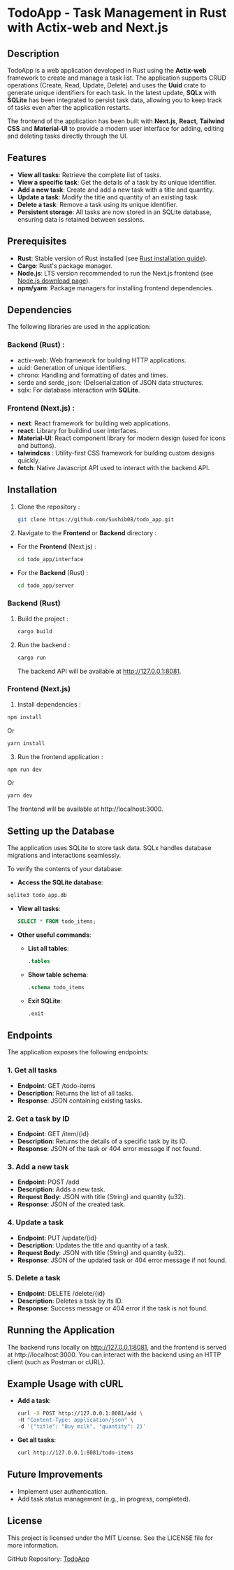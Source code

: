 # TodoApp - Task Management in Rust with Actix-web and Next.js

## Description

TodoApp is a web application developed in Rust using the **Actix-web** framework to create and manage a task list. The application supports CRUD operations (Create, Read, Update, Delete) and uses the **Uuid** crate to generate unique identifiers for each task. In the latest update, **SQLx** with **SQLite** has been integrated to persist task data, allowing you to keep track of tasks even after the application restarts.

The frontend of the application has been built with **Next.js**, **React**, **Tailwind CSS** and **Material-UI** to provide a modern user interface for adding, editing and deleting tasks directly through the UI.

## Features

- **View all tasks**: Retrieve the complete list of tasks.
- **View a specific task**: Get the details of a task by its unique identifier.
- **Add a new task**: Create and add a new task with a title and quantity.
- **Update a task**: Modify the title and quantity of an existing task.
- **Delete a task**: Remove a task using its unique identifier.
- **Persistent storage**: All tasks are now stored in an SQLite database, ensuring data is retained between sessions.

## Prerequisites

- **Rust**: Stable version of Rust installed (see [Rust installation guide](https://www.rust-lang.org/tools/install)).
- **Cargo**: Rust's package manager.
- **Node.js**: LTS version recommended to run the Next.js frontend (see [Node.js download page](https://nodejs.org/fr)).
- **npm/yarn**: Package managers for installing frontend dependencies.

## Dependencies

The following libraries are used in the application:

### Backend (Rust) :

- actix-web: Web framework for building HTTP applications.
- uuid: Generation of unique identifiers.
- chrono: Handling and formatting of dates and times.
- serde and serde_json: (De)serialization of JSON data structures.
- sqlx: For database interaction with **SQLite**.

### Frontend (Next.js) :

- **next**: React framework for building web applications.
- **react**: Library for buildind user interfaces.
- **Material-UI**: React component library for modern design (used for icons and buttons).
- **talwindcss** : Utility-first CSS framework for building custom designs quickly.
- **fetch**: Native Javascript API used to interact with the backend API.

## Installation

1. Clone the repository :

   ```bash
   git clone https://github.com/Sushib08/todo_app.git
   ```

2. Navigate to the **Frontend** or **Backend** directory :

- For the **Frontend** (Next.js) :
  ```bash
  cd todo_app/interface
  ```
- For the **Backend** (Rust) :
  ```bash
  cd todo_app/server
  ```

### Backend (Rust)

1. Build the project :

   ```bash
   cargo build
   ```

2. Run the backend :

   ```bash
   cargo run
   ```

   The backend API will be available at http://127.0.0.1:8081.

### Frontend (Next.js)

1. Install dependencies :

```bash
npm install
```

Or

```bash
yarn install
```

3. Run the frontend application :

```bash
npm run dev
```

Or

```bash
yarn dev
```

The frontend will be available at http://localhost:3000.

## Setting up the Database

The application uses SQLite to store task data. SQLx handles database migrations and interactions seamlessly.

To verify the contents of your database:

- **Access the SQLite database**:

```bash
sqlite3 todo_app.db
```

- **View all tasks**:

  ```sql
  SELECT * FROM todo_items;
  ```

- **Other useful commands**:

  - **List all tables**:

    ```sql
    .tables
    ```

  - **Show table schema**:

    ```sql
    .schema todo_items
    ```

  - **Exit SQLite**:

    ```sql
    .exit
    ```

## Endpoints

The application exposes the following endpoints:

### 1. Get all tasks

- **Endpoint**: GET /todo-items
- **Description**: Returns the list of all tasks.
- **Response**: JSON containing existing tasks.

### 2. Get a task by ID

- **Endpoint**: GET /item/{id}
- **Description**: Returns the details of a specific task by its ID.
- **Response**: JSON of the task or 404 error message if not found.

### 3. Add a new task

- **Endpoint**: POST /add
- **Description**: Adds a new task.
- **Request Body**: JSON with title (String) and quantity (u32).
- **Response**: JSON of the created task.

### 4. Update a task

- **Endpoint**: PUT /update/{id}
- **Description**: Updates the title and quantity of a task.
- **Request Body**: JSON with title (String) and quantity (u32).
- **Response**: JSON of the updated task or 404 error message if not found.

### 5. Delete a task

- **Endpoint**: DELETE /delete/{id}
- **Description**: Deletes a task by its ID.
- **Response**: Success message or 404 error if the task is not found.

## Running the Application

The backend runs locally on http://127.0.0.1:8081, and the frontend is served at http://localhost:3000. You can interact with the backend using an HTTP client (such as Postman or cURL).

## Example Usage with cURL

- **Add a task**:

  ```bash
  curl -X POST http://127.0.0.1:8081/add \
  -H "Content-Type: application/json" \
  -d '{"title": "Buy milk", "quantity": 2}'
  ```

- **Get all tasks**:
  ```bash
  curl http://127.0.0.1:8081/todo-items
  ```

## Future Improvements

- Implement user authentication.
- Add task status management (e.g., in progress, completed).

## License

This project is licensed under the MIT License. See the LICENSE file for more information.

GitHub Repository: [TodoApp](https://github.com/Sushib08/todo_app.git)
